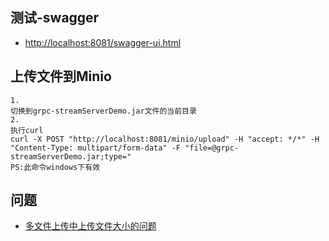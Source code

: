 ## 测试-swagger
- [http://localhost:8081/swagger-ui.html](http://localhost:8081/swagger-ui.html)

## 上传文件到Minio
```
1.
切换到grpc-streamServerDemo.jar文件的当前目录
2.
执行curl
curl -X POST "http://localhost:8081/minio/upload" -H "accept: */*" -H "Content-Type: multipart/form-data" -F "file=@grpc-streamServerDemo.jar;type="
PS:此命令windows下有效
```

## 问题
- [多文件上传中上传文件大小的问题](https://blog.csdn.net/lehek/article/details/104576416)